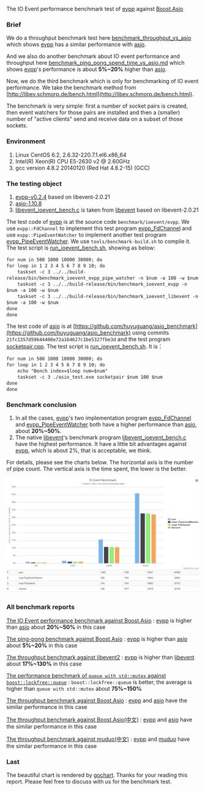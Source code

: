 The IO Event performance benchmark test of [evpp] against [Boost.Asio]



### Brief

We do a throughput benchmark test here [benchmark_throughput_vs_asio](benchmark_throughput_vs_asio.md) which shows [evpp] has a similar performance with [asio].

And we also do another benchmark about IO event performance and throughput here [benchmark_ping_pong_spend_time_vs_asio.md](benchmark_ping_pong_spend_time_vs_asio.md) which shows [evpp]'s performance is about **5%~20%** higher than [asio].

Now, we do the third benchmark which is only for benchmarking of IO event performance. We take the benchmark method from [http://libev.schmorp.de/bench.html](http://libev.schmorp.de/bench.html). 

The benchmark is very simple: first a number of socket pairs is created, then event watchers for those pairs are installed and then a (smaller) number of "active clients" send and receive data on a subset of those sockets.


### Environment

1. Linux CentOS 6.2, 2.6.32-220.7.1.el6.x86_64
2. Intel(R) Xeon(R) CPU E5-2630 v2 @ 2.60GHz
3. gcc version 4.8.2 20140120 (Red Hat 4.8.2-15) (GCC) 


### The testing object

1. [evpp-v0.2.4](https://github.com/Qihoo360/evpp/archive/v0.2.4.zip) based on libevent-2.0.21
2. [asio-1.10.8](http://www.boost.org/)
3. [libevent_ioevent_bench.c](https://github.com/Qihoo360/evpp/blob/master/benchmark/ioevent/libevent/libevent_ioevent_bench.c) is taken from [libevent] based on libevent-2.0.21

The test code of [evpp] is at the source code `benchmark/ioevent/evpp`. We use `evpp::FdChannel` to implement this test program [evpp_FdChannel](https://github.com/Qihoo360/evpp/blob/master/benchmark/ioevent/evpp/evpp_ioevent_bench.cc) and use `evpp::PipeEventWatcher` to implement another test program [evpp_PipeEventWatcher](https://github.com/Qihoo360/evpp/blob/master/benchmark/ioevent/evpp/evpp_ioevent_pipe_watcher.cc). We use `tools/benchmark-build.sh` to compile it. The test script is [run_ioevent_bench.sh](https://github.com/Qihoo360/evpp/blob/master/benchmark/ioevent/run_ioevent_bench.sh), showing as below:

```shell
for num in 500 1000 10000 30000; do
for loop in 1 2 3 4 5 6 7 8 9 10; do
    taskset -c 3 ../../build-release/bin/benchmark_ioevent_evpp_pipe_watcher -n $num -a 100 -w $num 
    taskset -c 3 ../../build-release/bin/benchmark_ioevent_evpp -n $num -a 100 -w $num 
    taskset -c 3 ../../build-release/bin/benchmark_ioevent_libevent -n $num -a 100 -w $num 
done
done
```

The test code of [asio] is at [https://github.com/huyuguang/asio_benchmark](https://github.com/huyuguang/asio_benchmark) using commits `21fc1357d59644400e72a164627c1be5327fbe3d` and the test program [socketpair.cpp](https://github.com/huyuguang/asio_benchmark/blob/master/socketpair.cpp). The test script is [run_ioevent_bench.sh](https://github.com/Qihoo360/evpp/blob/master/benchmark/ioevent/asio/run_ioevent_bench.sh). It is：

```shell
for num in 500 1000 10000 30000; do
for loop in 1 2 3 4 5 6 7 8 9 10; do
    echo "Bench index=$loop num=$num" 
    taskset -c 3 ./asio_test.exe socketpair $num 100 $num
done
done
```

### Benchmark conclusion

1. In all the cases, [evpp]'s two implementation program [evpp_FdChannel](https://github.com/Qihoo360/evpp/blob/master/benchmark/ioevent/evpp/evpp_ioevent_bench.cc) and [evpp_PipeEventWatcher](https://github.com/Qihoo360/evpp/blob/master/benchmark/ioevent/evpp/evpp_ioevent_pipe_watcher.cc) both have a higher performance than [asio], about **20%~50%**.
2. The native [libevent]'s benchmark program [libevent_ioevent_bench.c](https://github.com/Qihoo360/evpp/blob/master/benchmark/ioevent/libevent/libevent_ioevent_bench.c) have the highest performance. It have a little bit advantages against [evpp], which is about 2%, that is acceptable, we think.

For details, please see the charts below. The horizontal axis is the number of pipe count. The vertical axis is the time spent, the lower is the better.

![](https://raw.githubusercontent.com/zieckey/resources/master/evpp/benchmark/ioevent/evpp-vs-asio-ioevent-benchmark.png)

### All benchmark reports

[The IO Event performance benchmark against Boost.Asio](benchmark_ioevent_performance_vs_asio.md) : [evpp] is higher than [asio] about **20%~50%** in this case

[The ping-pong benchmark against Boost.Asio](benchmark_ping_pong_spend_time_vs_asio.md) : [evpp] is higher than [asio] about **5%~20%** in this case

[The throughput benchmark against libevent2](benchmark_throughput_vs_libevent.md) : [evpp] is higher than [libevent] about **17%~130%** in this case 

[The performance benchmark of `queue with std::mutex` against `boost::lockfree::queue`](benchmark_lockfree_vs_mutex.md) : `boost::lockfree::queue` is better, the average is higher than `queue with std::mutex` about **75%~150%**

[The throughput benchmark against Boost.Asio](benchmark_throughput_vs_asio.md) : [evpp] and [asio] have the similar performance in this case

[The throughput benchmark against Boost.Asio(中文)](benchmark_throughput_vs_asio_cn.md) : [evpp] and [asio] have the similar performance in this case

[The throughput benchmark against muduo(中文)](benchmark_throughput_vs_muduo_cn.md) : [evpp] and [muduo] have the similar performance in this case

### Last

The beautiful chart is rendered by [gochart]. Thanks for your reading this report. Please feel free to discuss with us for the benchmark test.

[Boost.Asio]:http://www.boost.org/
[boost.asio]:http://www.boost.org/
[asio]:http://www.boost.org/
[boost]:http://www.boost.org/
[evpp]:https://github.com/Qihoo360/evpp
[muduo]:https://github.com/chenshuo/muduo
[libevent2]:https://github.com/libevent/libevent
[libevent]:https://github.com/libevent/libevent
[Golang]:https://golang.org
[Buffer]:https://github.com/Qihoo360/evpp/blob/master/evpp/buffer.h
[recipes]:https://github.com/chenshuo/recipes
[gochart]:https://github.com/zieckey/gochart/